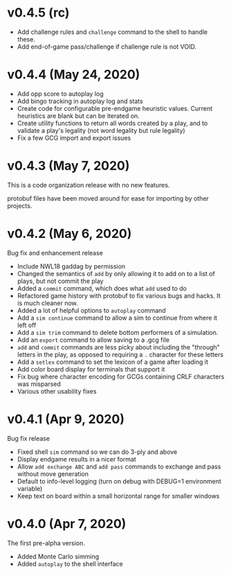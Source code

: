 # v0.4.5 (rc)

- Add challenge rules and `challenge` command to the shell to handle these.
- Add end-of-game pass/challenge if challenge rule is not VOID.

# v0.4.4 (May 24, 2020)

- Add opp score to autoplay log
- Add bingo tracking in autoplay log and stats
- Create code for configurable pre-endgame heuristic values. Current heuristics are blank but can be iterated on.
- Create utility functions to return all words created by a play, and to validate a play's legality (not word legality but rule legality)
- Fix a few GCG import and export issues

# v0.4.3 (May 7, 2020)

This is a code organization release with no new features.

protobuf files have been moved around for ease for importing by other projects.

# v0.4.2 (May 6, 2020)

Bug fix and enhancement release

- Include NWL18 gaddag by permission
- Changed the semantics of `add` by only allowing it to add on to a list of plays, but not commit the play
- Added a `commit` command, which does what `add` used to do
- Refactored game history with protobuf to fix various bugs and hacks. It is much cleaner now.
- Added a lot of helpful options to `autoplay` command
- Add a `sim continue` command to allow a sim to continue from where it left off
- Add a `sim trim` command to delete bottom performers of a simulation.
- Add an `export` command to allow saving to a .gcg file
- `add` and `commit` commands are less picky about including the "through" letters in the play, as opposed to requiring a `.` character for these letters
- Add a `setlex` command to set the lexicon of a game after loading it
- Add color board display for terminals that support it
- Fix bug where character encoding for GCGs containing CRLF characters was misparsed
- Various other usability fixes

# v0.4.1 (Apr 9, 2020)

Bug fix release

- Fixed shell `sim` command so we can do 3-ply and above
- Display endgame results in a nicer format
- Allow `add exchange ABC` and `add pass` commands to exchange and pass
  without move generation
- Default to info-level logging (turn on debug with DEBUG=1 environment variable)
- Keep text on board within a small horizontal range for smaller windows

# v0.4.0 (Apr 7, 2020)

The first pre-alpha version.

- Added Monte Carlo simming
- Added `autoplay` to the shell interface
